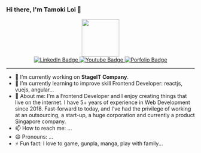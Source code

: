 ### Hi there, I'm Tamoki Loi 👋

<div id="header" align="center">
  <img src="https://media.giphy.com/media/M9gbBd9nbDrOTu1Mqx/giphy.gif" width="100"/>
  <div id="badges">
    <a href="https://www.linkedin.com/in/nguyen-lam-thanh-loi-858416141" target="_blank" rel="noreferrer">
      <img src="https://img.shields.io/badge/LinkedIn-blue?style=for-the-badge&logo=linkedin&logoColor=white" alt="LinkedIn Badge"/>
    </a>
    <a href="[your-youtube-URL](https://www.facebook.com/loitamoki)" target="_blank" rel="noreferrer">
      <img src="https://img.shields.io/badge/Facebook-red?style=for-the-badge&logo=facebook&logoColor=white" alt="Youtube Badge"/>
    </a>
    <a href="https://porfolio-tamoki-2022.vercel.app/" target="_blank" rel="noreferrer">
      <img src="https://img.shields.io/badge/porfolio-blue?style=for-the-badge&logo=linkedin&logoColor=white" alt="Porfolio Badge"/>
    </a>
  </div>
</div>

<hr>

- 🔭 I’m currently working on **StageIT Company**.
- 🌱 I’m currently learning to improve skill Frontend Developer: reactjs, vuejs, angular...
- 💬 About me: I'm a Frontend Developer and I enjoy creating things that live on the internet. I have 5+ years of experience in Web Development since 2018.
Fast-forward to today, and I've had the privilege of working at an outsourcing, a start-up, a huge corporation and currently a product Singapore company.
- 📫 How to reach me: ...
- 😄 Pronouns: ...
- ⚡ Fun fact: I love to game, gunpla, manga, play with family...
